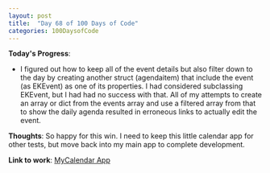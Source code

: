 ```yaml
---
layout: post
title:  "Day 68 of 100 Days of Code"
categories: 100DaysofCode
---
```

**Today's Progress**:
+ I figured out how to keep all of the event details but also filter down to the day by creating another struct (agendaitem) that include the event (as EKEvent) as one of its properties. I had considered subclassing EKEvent, but I had had no success with that. All of my attempts to create an array or dict from the events array and use a filtered array from that to show the daily agenda resulted in erroneous links to actually edit the event. 

**Thoughts**:  So happy for this win. I need to keep this little calendar app for other tests, but move back into my main app to complete development. 

**Link to work**: [MyCalendar App](https://github.com/monkeywithacupcake/MyCalendar)
